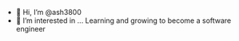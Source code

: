 - 👋 Hi, I’m @ash3800
- 👀 I’m interested in ... Learning and growing to become a software engineer

<!---
ash3800/ash3800 is a ✨ special ✨ repository because its `README.md` (this file) appears on your GitHub profile.
You can click the Preview link to take a look at your changes.
--->
